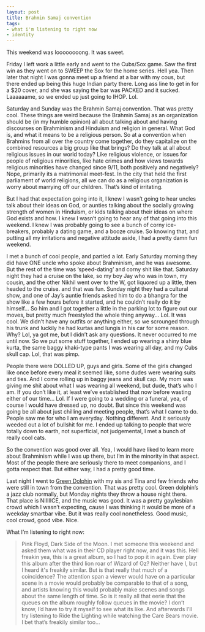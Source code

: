 ```yaml
---
layout: post
title: Brahmin Samaj convention
tags:
- what i'm listening to right now
- identity
---
```

This weekend was loooooooong. It was sweet.

Friday I left work a little early and went to the Cubs/Sox game. Saw the first win as they went on to SWEEP the Sox for the home series. Hell yea. Then later that night I was gonna meet up a friend at a bar with my cous, but there ended up being this huge Indian party there. Long ass line to get in for a $20 cover, and she was saying the bar was PACKED and it sucked. Laaaaaame, so we ended up just going to IHOP. Lol.

Saturday and Sunday was the Brahmin Samaj convention. That was pretty cool. These things are weird because the Brahmin Samaj as an organization should be (in my humble opinion) all about talking about and having discourses on Brahminism and Hinduism and religion in general. What God is, and what it means to be a religious person. So at a convention when Brahmins from all over the country come together, do they capitalize on the combined resources a big group like that brings? Do they talk at all about religious issues in our world today? Like religious violence, or issues for people of religious minorities, like hate crimes and how views towards religious minorities have changed since 9/11, both positively and negatively? Nope, primarily its a matrimonial meet-fest. In the city that held the first parliament of world religions, all we can do as a religious organization is worry about marrying off our children. That’s kind of irritating.

But I had that expectation going into it, I knew I wasn’t going to hear uncles talk about their ideas on God, or aunties talking about the socially growing strength of women in Hinduism, or kids talking about their ideas on where God exists and how. I knew I wasn’t going to hear any of that going into this weekend. I knew I was probably going to see a bunch of corny ice-breakers, probably a dating game, and a booze cruise. So knowing that, and putting all my irritations and negative attitude aside, I had a pretty damn fun weekend.

I met a bunch of cool people, and partied a lot. Early Saturday morning they did have ONE uncle who spoke about Brahminism, and he was awesome. But the rest of the time was ‘speed-dating’ and corny shit like that. Saturday night they had a cruise on the lake, so my boy Jay who was in town, my cousin, and the other Nikhil went over to the W, got liquored up a little, then headed to the cruise. and that was fun. Sunday night they had a cultural show, and one of Jay’s auntie friends asked him to do a bhangra for the show like a few hours before it started, and he couldn’t really do it by himself... So him and I got together a little in the parking lot to figure out our moves, but pretty much freestyled the whole thing anyway... Lol. It was cool. We didn’t have any outfits or anything either, so we scrounged through his trunk and luckily he had kurtas and lungis in his car for some reason. Why? Lol, ya got me, but I didn’t ask any questions. It never occurred to me until now. So we put some stuff together, I ended up wearing a shiny blue kurta, the same baggy khaki-type pants I was wearing all day, and my Cubs skull cap. Lol, that was pimp.

People there were DOLLED UP, guys and girls. Some of the girls changed like once before every meal it seemed like, some dudes were wearing suits and ties. And I come rolling up in baggy jeans and skull cap. My mom was giving me shit about what I was wearing all weekend, but dude, that’s who I am. If you don’t like it, at least we’ve established that now before wasting either of our time... Lol. If I were going to a wedding or a funeral, yea, of course I would have dressed up, no doubt. But since this weekend was going be all about just chilling and meeting people, that’s what I came to do. People saw me for who I am everyday. Nothing different. And it seriously weeded out a lot of bullshit for me. I ended up talking to people that were totally down to earth, not superficial, not judgemental, I met a bunch of really cool cats.

So the convention was good over all. Yea, I would have liked to learn more about Brahminism while I was up there, but I’m in the minority in that aspect. Most of the people there are seriously there to meet companions, and I gotta respect that. But either way, I had a pretty good time.

Last night I went to [Green Dolphin](http://www.jazzitup.com/) with my sis and Tina and few friends who were still in town from the convention. That was pretty cool. Green dolphin’s a jazz club normally, but Monday nights they throw a house night there. That place is NIIIIICE, and the music was good. It was a pretty gay/lesbian crowd which I wasn’t expecting, cause I was thinking it would be more of a weekday smartbar vibe. But it was really cool nonetheless. Good music, cool crowd, good vibe. Nice.

What I’m listening to right now:

> 
> Pink Floyd, Dark Side of the Moon. I met someone this weekend and asked them what was in their CD player right now, and it was this. Hell freakin yea, this is a great album, so I had to pop it in again. Ever play this album after the third lion roar of Wizard of Oz? Neither have I, but I heard it's freakily similar. But is that really that much of a coincidence? The attention span a viewer would have on a particular scene in a movie would probably be comparable to that of a song, and artists knowing this would probably make scenes and songs about the same length of time. So is it really all that eerie that the queues on the album roughly follow queues in the movie? I don’t know, I’d have to try it myself to see what its like. And afterwards I’ll try listening to Ride the Lighting while watching the Care Bears movie. I bet that’s freakily similar too...
> 
